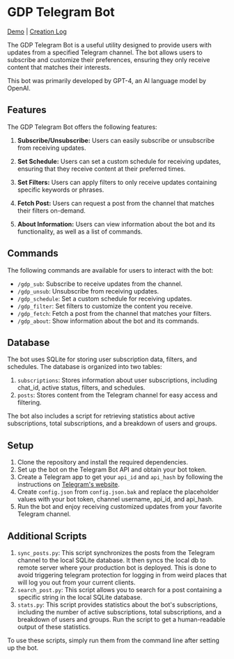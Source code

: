 # GDP Telegram Bot

[Demo](https://t.me/GameDevPornBot) | [Creation Log](https://drive.google.com/file/d/1G34F4wTs2C2XSudk7t8WWfTqbrLythuA/view?usp=sharing)

The GDP Telegram Bot is a useful utility designed to provide users with updates from a specified Telegram channel. The bot allows users to subscribe and customize their preferences, ensuring they only receive content that matches their interests.

This bot was primarily developed by GPT-4, an AI language model by OpenAI.

## Features

The GDP Telegram Bot offers the following features:

1. **Subscribe/Unsubscribe:** Users can easily subscribe or unsubscribe from receiving updates.

2. **Set Schedule:** Users can set a custom schedule for receiving updates, ensuring that they receive content at their preferred times.

3. **Set Filters:** Users can apply filters to only receive updates containing specific keywords or phrases.

4. **Fetch Post:** Users can request a post from the channel that matches their filters on-demand.

5. **About Information:** Users can view information about the bot and its functionality, as well as a list of commands.

## Commands

The following commands are available for users to interact with the bot:

- `/gdp_sub`: Subscribe to receive updates from the channel.
- `/gdp_unsub`: Unsubscribe from receiving updates.
- `/gdp_schedule`: Set a custom schedule for receiving updates.
- `/gdp_filter`: Set filters to customize the content you receive.
- `/gdp_fetch`: Fetch a post from the channel that matches your filters.
- `/gdp_about`: Show information about the bot and its commands.

## Database

The bot uses SQLite for storing user subscription data, filters, and schedules. The database is organized into two tables:

1. `subscriptions`: Stores information about user subscriptions, including chat_id, active status, filters, and schedules.
2. `posts`: Stores content from the Telegram channel for easy access and filtering.

The bot also includes a script for retrieving statistics about active subscriptions, total subscriptions, and a breakdown of users and groups.

## Setup

1. Clone the repository and install the required dependencies.
2. Set up the bot on the Telegram Bot API and obtain your bot token.
3. Create a Telegram app to get your `api_id` and `api_hash` by following the instructions on [Telegram's website](https://my.telegram.org/auth).
4. Create `config.json` from `config.json.bak` and replace the placeholder values with your bot token, channel username, api_id, and api_hash.
5. Run the bot and enjoy receiving customized updates from your favorite Telegram channel.

## Additional Scripts

1. `sync_posts.py`: This script synchronizes the posts from the Telegram channel to the local SQLite database. It then syncs the local db to remote server where your production bot is deployed. This is done to avoid triggering telegram protection for logging in from weird places that will log you out from your current clients.
2. `search_post.py`: This script allows you to search for a post containing a specific string in the local SQLite database.
3. `stats.py`: This script provides statistics about the bot's subscriptions, including the number of active subscriptions, total subscriptions, and a breakdown of users and groups. Run the script to get a human-readable output of these statistics.

To use these scripts, simply run them from the command line after setting up the bot.
